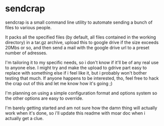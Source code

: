 sendcrap
========

sendcrap is a small command line utility to automate sending a bunch of
files to various people.

It packs all the specified files (by default, all files contained in 
the working directory) in a tar.gz archive, upload this to google drive
if the size exceeds 20Mbs or so, and then send a mail with the google
drive url to a preset number of adresses.

I'm tailoring it to my specific needs, so i don't know if it'll be of
any real use to anyone else. I might try and make the upload to gdrive
part easy to replace with something else if i feel like it, but i 
probably won't bother testing that much. If anyone happens to be 
interested, tho, feel free to hack the crap out of this and let me know 
how it's going ;) 

I'm planning on using a simple configuration format and options system
so the other options are easy to override. 

I'm barely getting started and am not sure how the damn thing will 
actually work when it's done, so i'll update this readme with moar doc
when i actually get a clue.
